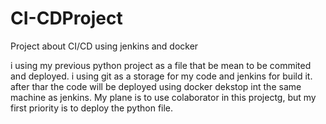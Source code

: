 # CI-CDProject
Project about CI/CD using jenkins and docker

i using my previous python project as a file that be mean to be commited and deployed.
i using git as a storage for my code and jenkins for build it. after thar the code will be deployed using docker dekstop int the same machine as jenkins.
My plane is to use colaborator in this projectg, but my first priority is to deploy the python file. 
